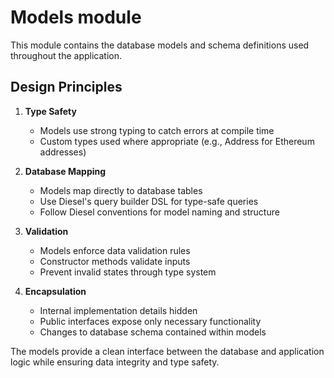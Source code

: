 # Models module

This module contains the database models and schema definitions used throughout the application.

## Design Principles

1. **Type Safety**
   - Models use strong typing to catch errors at compile time
   - Custom types used where appropriate (e.g., Address for Ethereum addresses)

2. **Database Mapping**
   - Models map directly to database tables
   - Use Diesel's query builder DSL for type-safe queries
   - Follow Diesel conventions for model naming and structure

3. **Validation**
   - Models enforce data validation rules
   - Constructor methods validate inputs
   - Prevent invalid states through type system

4. **Encapsulation**
   - Internal implementation details hidden
   - Public interfaces expose only necessary functionality
   - Changes to database schema contained within models

The models provide a clean interface between the database and application logic while ensuring data integrity and type safety.
